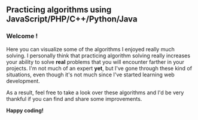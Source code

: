 
Practicing algorithms using JavaScript/PHP/C++/Python/Java
 ---
 
### Welcome !

 Here you can visualize some of the algorithms I enjoyed really much solving. I personally think that practicing algorithm solving really increases your ability to solve **real** problems that you will encounter farther in your projects. I'm not much of an expert __yet__, but I've gone through these kind of situations, even though it's not much since I've started learning web development.
 
 As a result, feel free to take  a look over these algorithms and I'd be very thankful if you can find and share some improvements.
 
 **Happy coding!**
